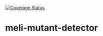 [![Coverage Status](https://coveralls.io/repos/github/gonzolopez18/meli-mutant-detector/badge.svg?branch=main)](https://coveralls.io/github/gonzolopez18/meli-mutant-detector?branch=main)

# meli-mutant-detector




